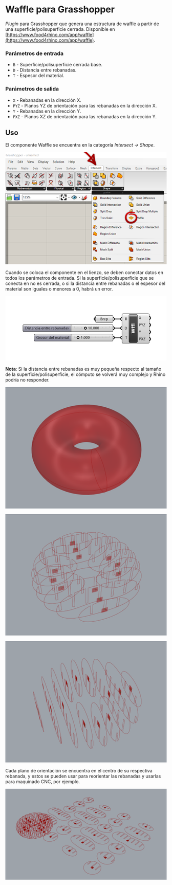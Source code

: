 # Waffle para Grasshopper

_Plugin_ para Grasshopper que genera una estructura de waffle a partir de una superficie/polisuperficie cerrada. Disponible en [https://www.food4rhino.com/app/waffle](https://www.food4rhino.com/app/waffle).

### Parámetros de entrada

- `B` - Superficie/polisuperficie cerrada base.
- `D` - Distancia entre rebanadas.
- `T` - Espesor del material.

### Parámetros de salida

- `X` - Rebanadas en la dirección X.
- `PYZ` - Planos YZ de orientación para las rebanadas en la dirección X.
- `Y` - Rebanadas en la dirección Y.
- `PXZ` - Planos XZ de orientación para las rebanadas en la dirección Y.

## Uso

El componente Waffle se encuentra en la categoría _Intersect &rarr; Shape_.

![ubicacion](img/ubicacion.png "Ubicación del componente Waffle")

Cuando se coloca el componente en el lienzo, se deben conectar datos en todos los parámetros de entrada. Si la superficie/polisuperficie que se conecta en no es cerrada, o si la distancia entre rebanadas o el espesor del material son iguales o menores a 0, habrá un error.

![conexiones](img/waffle.png "Conexiones del componente Waffle")

**Nota**: Si la distancia entre rebanadas es muy pequeña respecto al tamaño de la superficie/polisuperficie, el cómputo se volverá muy complejo y Rhino podría no responder.

![brep](img/brep-original.png "Superficie original")

![rebanadas-x](img/brep-rebanadas-x.png "Rebanadas en la dirección X")

![rebanadas-y](img/brep-rebanadas-y.png "Rebanadas en la dirección Y")

Cada plano de orientación se encuentra en el centro de su respectiva rebanada, y estos se pueden usar para reorientar las rebanadas y usarlas para maquinado CNC, por ejemplo.

![brep](img/orientacion-rebanadas.png "Rebanadas reorientadas")
